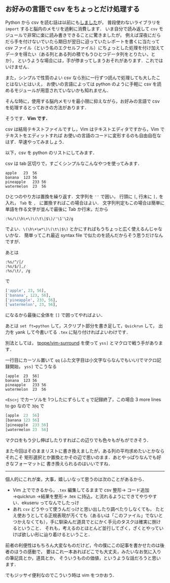 お好みの言語で csv をちょっとだけ処理する
------------------------------------------

Python から csv を読む話は以前にも[しました](https://github.com/lesguillemets/notes/blob/master/2013/Oct/31-python-readcsv.md)が，
普段使わないライブラリを `import` すると脳内のメモリを過剰に消費します．
いま自分で読み返して `csv` モジュールで非常に楽に読み書きできることに驚きましたが，
例えば深夜にだらだら手を付けないでいたら期日が翌日に迫っていたレポートを書くに当たって 
csv ファイル（という名のエクセルファイル）にちょっとした処理を付け加えてデータを得たい（ある列とある列の積でもうひとつデータ列をとりたい，とか），
というような場合には，手が停まってしまうおそれがあります．これではいけません．

また，シンプルで性質のよい csv なら別に一行ずつ読んで処理しても大したことはないとはいえ，
お使いの言語によっては python のように手軽に csv を読めるモジュールが用意されていないかも知れません．

そんな時に，使用する脳内メモリを最小限に抑えながら，お好みの言語で csv を処理するとっておきの方法があります．

そうです．**Vim です．**

csv は結局テキストファイルですし，Vim はテキストエディタですから，Vim でテキストをエディットすれば
お使いの言語のコードに変形するのも自由自在なはず．早速やってみましょう．

以下，csv を python のリストにしてみます．

csv は tab 区切りで，すごくシンプルなこんなやつを使ってみます．

```csv
apple	23	56
banana	123	56
pineapple	233	56
watermelon	23	56
```

ひとつのやり方は置換を繰り返す．文字列を `''` で囲い，
行頭に `[`, 行末に `],` を入れ， `Tab` を `, ` に置換すればこの場合はよい．
文字列判定もこの場合は簡単に単語を作る文字が並んで最後に Tab か行末，だから

```Vim
:%s/\(\h\+\)\(\t\|$\)/'\1'\2/g
```

でよい．`\(\h\+\w*\)\(\t\|$\)` とかにすればもうちょっと広く使えるんじゃないかな．
簡単ってこれ最近 syntax file で似たのを読んだからそう思うだけなんですが．

あとは

```vim
:%s/^/[/
:%s/$/],/
:%s/\t/, /g

```

で

```Python
['apple', 23, 56],
['banana', 123, 56],
['pineapple', 233, 56],
['watermelon', 23, 56],
```

になるから最後に全体を `[]` で囲ってやればよい．

あとは `set ft=python` して，スクリプト部分を書き足して，`Quickrun` して，
出力を `y`ank して今書いてる `.tex` に貼り付ければよいわけです．

別法としては， [tpope/vim-surround](https://github.com/tpope/vim-surround) を使って
`yss]` とマクロで戦う手があります．

一行目にカーソル置いて `qq` (ふた文字目は小文字ならなんでもいい)でマクロ記録開始，
`yss]` でこうなる

```csv
[apple	23	56]
banana	123	56
pineapple	233	56
watermelon	23	56
```

`<Esc>j` でカーソルを 1つしたにずらして `q` で記録終了，この場合 3 more lines to go なので `3@q` で

```python
[apple	23	56]
[banana	123	56]
[pineapple	233	56]
[watermelon	23	56]
```

マクロをもう少し伸ばしたりすればこの辺りでも色々もがもができそう．

また今回はそのままリストに書き換えましたが，ある列の平均求めたいとかならそれこそ
矩形選択とか置換とかその辺で思いのまま．あとやっぱりなんでも好きなフォーマットに
書き換えられるのはいいですね．

---

個人的にこれが楽，大事，嬉しいなって思うのは次のことがあるから．

* Vim 上でできるから，`.tex` 編集してるままで csv 整形→ コード追加→quickrun →結果を整形→ .tex に持込，と流れるようにできてやりやすい．ekuseru ってなんでしたっけ
* あれ `csv` どうやって使うんだっけと思い出したり調べたりしなくても，
たとえ使おうとしてる正規表現が汚くても（あるいは「このファイル」でないとつかえなくても），手に馴染んだ道具でとにかく手元のタスクは確実に捌けるということ．
それも，考えるのとほとんど並行してざく，ざくとやっていけば欲しい形に辿り着けるということ．

前者の利便性はもちろん大変なものだけど，今の僕にこの記事を書かせたのは後者のほうの感動で，
要はこれ一本あればどこでも大丈夫，みたいなお気に入りの筆記具とか，道具とか，
そういうものの価値，というような話だろうと思います．

でもジッサイ便利なのでこういう時は vim をつかおう．
